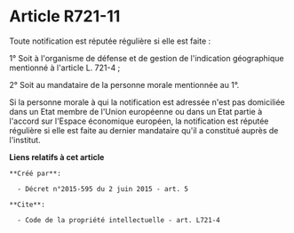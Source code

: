 # Article R721-11

Toute notification est réputée régulière si elle est faite : 

1° Soit à l'organisme de défense et de gestion de l'indication géographique mentionné à l'article L. 721-4 ;

2° Soit au mandataire de la personne morale mentionnée au 1°. 

Si la personne morale à qui la notification est adressée n'est pas domiciliée dans un Etat membre de l'Union européenne ou
dans un Etat partie à l'accord sur l'Espace économique européen, la notification est réputée régulière si elle est faite au
dernier mandataire qu'il a constitué auprès de l'institut.

**Liens relatifs à cet article**

	**Créé par**:

	  - Décret n°2015-595 du 2 juin 2015 - art. 5

	**Cite**:

	  - Code de la propriété intellectuelle - art. L721-4
